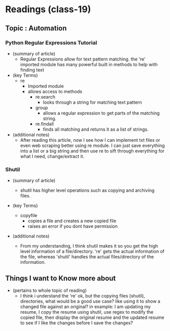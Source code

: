 # Readings (class-19)

## Topic : Automation

### Python Regular Expressions Tutorial
- (summary of article)
  - Regular Expressions allow for text pattern matching. the 're' imported module has many powerful built in methods to help with finding text
- (key Terms)
    - re
        - Imported module
        - allows access to methods
          - re.search
            - looks through a string for matching text pattern
          - group
            - allows a regular expression to get parts of the matching string.
          - re.findall
            - finds all matching and returns it as a list of strings.
- (additional notes)
  - After reading this article, now I see how I can implement txt files or even web scraping better using re module. I can just save everything into a list or a big string and then use re to sift through everything for what I need, change/extract it.

### Shutil
- (summary of article)
  - shutil has higher level operations such as copying and archiving files.
- (key Terms)
    - copyfile
        - copies a file and creates a new copied file
        - raises an error if you dont have permission
  
- (additional notes)
  - From my understanding, I think shutil makes it so you get the high level information of a file/directory. 're' gets the actual information of the file, whereas 'shutil' handles the actual files/directory of the information. 


## Things I want to Know more about
- (pertains to whole topic of reading)
  - I think i understand the 're' ok, but the copying files (shutil), directories, what would be a good use case? like using it to show a changed file against an original? in example:  I am updating my resume, I copy the resume using shutil, use regex to modify the copied file, then display the original resume and the updated resume to see if I like the changes before I save the changes?